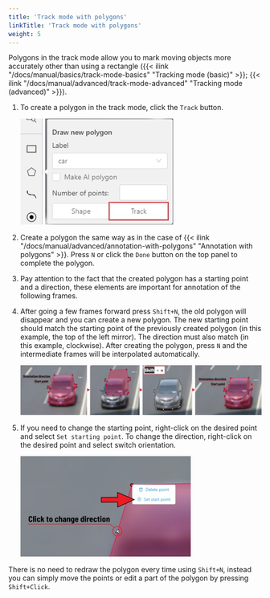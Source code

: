 ```yaml
---
title: 'Track mode with polygons'
linkTitle: 'Track mode with polygons'
weight: 5
---
```


Polygons in the track mode allow you to mark moving objects more accurately other than using a rectangle
({{< ilink "/docs/manual/basics/track-mode-basics" "Tracking mode (basic)" >}};
{{< ilink "/docs/manual/advanced/track-mode-advanced" "Tracking mode (advanced)" >}}).

1. To create a polygon in the track mode, click the `Track` button.

   ![](/images/image184.jpg)

1. Create a polygon the same way as in the case of
   {{< ilink "/docs/manual/advanced/annotation-with-polygons" "Annotation with polygons" >}}.
   Press `N` or click the `Done` button on the top panel to complete the polygon.

1. Pay attention to the fact that the created polygon has a starting point and a direction,
   these elements are important for annotation of the following frames.

1. After going a few frames forward press `Shift+N`, the old polygon will disappear and you can create a new polygon.
   The new starting point should match the starting point of the previously created polygon
   (in this example, the top of the left mirror). The direction must also match (in this example, clockwise).
   After creating the polygon, press `N` and the intermediate frames will be interpolated automatically.

   ![](/images/image185_detrac.jpg)

1. If you need to change the starting point, right-click on the desired point and select `Set starting point`.
   To change the direction, right-click on the desired point and select switch orientation.

   ![](/images/image186_detrac.jpg)

There is no need to redraw the polygon every time using `Shift+N`,
instead you can simply move the points or edit a part of the polygon by pressing `Shift+Click`.
